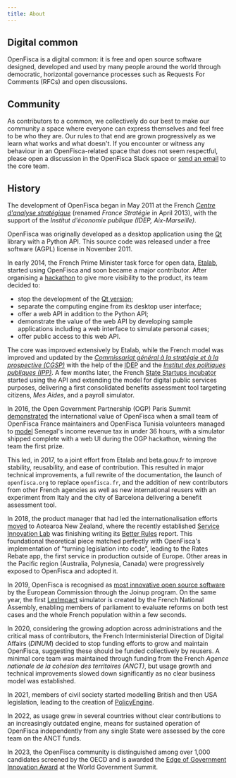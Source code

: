 ```yaml
---
title: About
---
```


## Digital common

OpenFisca is a digital common: it is free and open source software designed, developed and used by many people around the world through democratic, horizontal governance processes such as Requests For Comments (RFCs) and open discussions.

## Community

As contributors to a common, we collectively do our best to make our community a space where everyone can express themselves and feel free to be who they are. Our rules to that end are grown progressively as we learn what works and what doesn't. If you encounter or witness any behaviour in an OpenFisca-related space that does not seem respectful, please open a discussion in the OpenFisca Slack space or [send an email](mailto:contact@openfisca.org?subject=Abuse) to the core team.

## History

The development of OpenFisca began in May 2011 at the French [_Centre d'analyse stratégique_](https://www.strategie.gouv.fr/) (renamed _France Stratégie_ in April 2013), with the support of the _Institut d'économie publique (IDEP, Aix-Marseille)_.

OpenFisca was originally developed as a desktop application using the [Qt](https://www.qt.io/) library with a Python API. This source code was released under a free software (AGPL) license in November 2011.

In early 2014, the French Prime Minister task force for open data, [Etalab](https://www.etalab.gouv.fr/), started using OpenFisca and soon became a major contributor. After organising a [hackathon](https://www.eventbrite.fr/e/billets-hackathon-openfisca-10751826001) to give more visibility to the product, its team decided to:

- stop the development of the [Qt version](https://github.com/openfisca/openfisca-qt);
- separate the computing engine from its desktop user interface;
- offer a web API in addition to the Python API;
- demonstrate the value of the web API by developing sample applications including a web interface to simulate personal cases;
- offer public access to this web API.

The core was improved extensively by Etalab, while the French model was improved and updated by the [_Commissariat général à la stratégie et à la prospective (CGSP)_](https://www.strategie.gouv.fr/) with the help of the <abbr title="Institut d'économie publique">IDEP</abbr> and the [_Institut des politiques publiques (IPP)_](https://www.ipp.eu/). A few months later, the French [State Startups incubator](https://beta.gouv.fr) started using the API and extending the model for digital public services purposes, delivering a first consolidated benefits assessment tool targeting citizens, _Mes Aides_, and a payroll simulator.

In 2016, the Open Government Partnership (OGP) Paris Summit [demonstrated](https://www.opengovpartnership.org/wp-content/uploads/2018/07/France_End-of-Term_Report_2015-2017.pdf) the international value of OpenFisca when a small team of OpenFisca France maintainers and OpenFisca Tunisia volunteers managed to [model](https://github.com/openfisca/openfisca-senegal) Senegal's income revenue tax in under 36 hours, with a simulator shipped complete with a web UI during the OGP hackathon, winning the team the first prize.

This led, in 2017, to a joint effort from Etalab and beta.gouv.fr to improve stability, reusability, and ease of contribution. This resulted in major technical improvements, a full rewrite of the documentation, the launch of `openfisca.org` to replace `openfisca.fr`, and the addition of new contributors from other French agencies as well as new international reusers with an experiment from Italy and the city of Barcelona delivering a benefit assessment tool.

In 2018, the product manager that had led the internationalisation efforts [moved](https://www.digital.govt.nz/blog/labplus-lessons-from-matti-schneider-about-service-innovation-at-french-state-incubator-beta-gouv-fr/) to Aotearoa New Zealand, where the recently established [Service Innovation Lab](https://serviceinnovationlab.github.io/projects/legislation-as-code/) was finishing writing its [Better Rules](https://www.digital.govt.nz/blog/what-is-better-rules/) report. This foundational theoretical piece matched perfectly with OpenFisca's implementation of “turning legislation into code”, leading to the Rates Rebate app, the first service in production outside of Europe. Other areas in the Pacific region (Australia, Polynesia, Canada) were progressively exposed to OpenFisca and adopted it.

In 2019, OpenFisca is recognised as [most innovative open source software](https://joinup.ec.europa.eu/collection/sharing-and-reuse-it-solutions/sharing-reuse-awards-2019-results#oss-inno) by the European Commission through the Joinup program.
On the same year, the first [LexImpact](https://leximpact.an.fr) simulator is created by the French National Assembly, enabling members of parliament to evaluate reforms on both test cases and the whole French population within a few seconds.

In 2020, considering the growing adoption across administrations and the critical mass of contributors, the French Interministerial Direction of Digital Affairs (_DINUM_) decided to stop funding efforts to grow and maintain OpenFisca, suggesting these should be funded collectively by reusers. A minimal core team was maintained through funding from the French _Agence nationale de la cohésion des territoires (ANCT)_, but usage growth and technical improvements slowed down significantly as no clear business model was established.

In 2021, members of civil society started modelling British and then USA legislation, leading to the creation of [PolicyEngine](https://policyengine.org).

In 2022, as usage grew in several countries without clear contributions to an increasingly outdated engine, means for sustained operation of OpenFisca independently from any single State were assessed by the core team on the ANCT funds.

In 2023, the OpenFisca community is distinguished among over 1,000 candidates screened by the OECD and is awarded the [Edge of Government Innovation Award](https://www.worldgovernmentsummit.org/awards/edge-of-government) at the World Government Summit.
